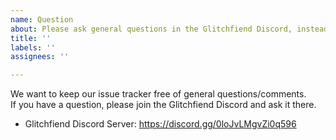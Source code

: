 ```yaml
---
name: Question
about: Please ask general questions in the Glitchfiend Discord, instead of opening new issues for them.
title: ''
labels: ''
assignees: ''

---
```


We want to keep our issue tracker free of general questions/comments.  
If you have a question, please join the Glitchfiend Discord and ask it there. 
- Glitchfiend Discord Server: https://discord.gg/0loJvLMgvZi0q596
